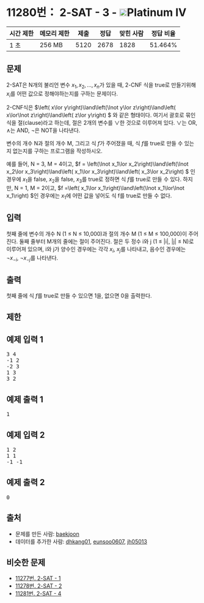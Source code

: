 # 11280번： 2-SAT - 3 - <img src="https://static.solved.ac/tier_small/17.svg" style="height:20px" />Platinum IV


| 시간 제한 | 메모리 제한 | 제출 | 정답 | 맞힌 사람 | 정답 비율 |
| --- | --- | --- | --- | --- | --- |
| 1 초 | 256 MB | 5120 | 2678 | 1828 | 51.464% |


## 문제


2-SAT은 N개의 불리언 변수 $x_1, x_2, ..., x_n$가 있을 때, 2-CNF 식을 true로 만들기위해 $x_i$를 어떤 값으로 정해야하는지를 구하는 문제이다.

2-CNF식은 $\left( x\lor y\right)\land\left(\lnot y\lor z\right)\land\left( x\lor\lnot z\right)\land\left( z\lor y\right) $ 와 같은 형태이다. 여기서 괄호로 묶인 식을 절(clause)라고 하는데, 절은 2개의 변수를 $\lor$한 것으로 이루어져 있다. $\lor$는 OR, $\land$는 AND, $\lnot$은 NOT을 나타낸다.

변수의 개수 N과 절의 개수 M, 그리고 식 $f$가 주어졌을 때, 식 $f$를 true로 만들 수 있는지 없는지를 구하는 프로그램을 작성하시오.

예를 들어, N = 3, M = 4이고, $f = \left(\lnot x_1\lor x_2\right)\land\left(\lnot x_2\lor x_3\right)\land\left( x_1\lor x_3\right)\land\left( x_3\lor x_2\right) $ 인 경우에 $x_1$을 false, $x_2$을 false, $x_3$를 true로 정하면 식 $f$를 true로 만들 수 있다. 하지만, N = 1, M = 2이고, $f =\left( x_1\lor x_1\right)\land\left(\lnot x_1\lor\lnot x_1\right) $인 경우에는 $x_1$에 어떤 값을 넣어도 식 f를 true로 만들 수 없다.




## 입력


첫째 줄에 변수의 개수 N (1 ≤ N ≤ 10,000)과 절의 개수 M (1 ≤ M ≤ 100,000)이 주어진다. 둘째 줄부터 M개의 줄에는 절이 주어진다. 절은 두 정수 i와 j (1 ≤ |i|, |j| ≤ N)로 이루어져 있으며, i와 j가 양수인 경우에는 각각 $x_i$, $x_j$를 나타내고, 음수인 경우에는 $\lnot x_{-i}$, $\lnot x_{-j}$를 나타낸다.




## 출력


첫째 줄에 식 $f$를 true로 만들 수 있으면 1을, 없으면 0을 출력한다.




## 제한




## 예제 입력 1


<pre>3 4
-1 2
-2 3
1 3
3 2
</pre>


## 예제 출력 1


<pre>1
</pre>




## 예제 입력 2


<pre>1 2
1 1
-1 -1
</pre>


## 예제 출력 2


<pre>0
</pre>






## 출처


- 문제를 만든 사람: [baekjoon](/user/baekjoon)
- 데이터를 추가한 사람: [dhkang01](/user/dhkang01), [eunsoo0607](/user/eunsoo0607), [jh05013](/user/jh05013)



## 비슷한 문제


- [11277번. 2-SAT - 1](/problem/11277)
- [11278번. 2-SAT - 2](/problem/11278)
- [11281번. 2-SAT - 4](/problem/11281)




